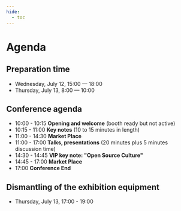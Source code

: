 ```yaml
---
hide:
  - toc
---
```


# Agenda

## Preparation time

- Wednesday, July 12, 15:00  — 18:00
- Thursday, July 13, 8:00 — 10:00

## Conference agenda

- 10:00 - 10:15 **Opening and welcome** (booth ready but not active)
- 10:15 - 11:00 **Key notes** (10 to 15 minutes in length)
- 11:00 - 14:30 **Market Place**
- 11:00 - 17:00 **Talks, presentations** (20 minutes plus 5 minutes discussion time)
- 14:30 - 14:45 **VIP key note: "Open Source Culture"**
- 14:45 - 17:00 **Market Place**
- 17:00 **Conference End**

## Dismantling of the exhibition equipment

- Thursday, July 13, 17:00 - 19:00